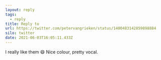```yaml
---
layout: reply
tags:
  - reply
title: Reply to
url: https://twitter.com/petervangrieken/status/1400483142859898884
silo: twitter
date: 2021-06-03T16:05:11.433Z
---
```

I really like them 😄  Nice colour, pretty vocal.